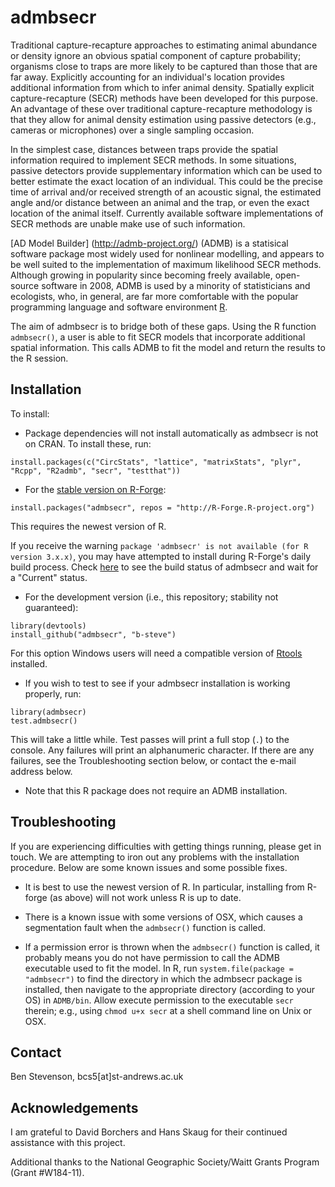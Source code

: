 # admbsecr

Traditional capture-recapture approaches to estimating animal abundance or density ignore an obvious spatial component of capture probability; organisms close to traps are more likely to be captured than those that are far away. Explicitly accounting for an individual's location provides additional information from which to infer animal density. Spatially explicit capture-recapture (SECR) methods have been developed for this purpose. An advantage of these over traditional capture-recapture methodology is that they allow for animal density estimation using passive detectors (e.g., cameras or microphones) over a single sampling occasion.

In the simplest case, distances between traps provide the spatial information required to implement SECR methods. In some situations, passive detectors provide supplementary information which can be used to better estimate the exact location of an individual. This could be the precise time of arrival and/or received strength of an acoustic signal, the estimated angle and/or distance between an animal and the trap, or even the exact location of the animal itself. Currently available software implementations of SECR methods are unable make use of such information.

[AD Model Builder] (http://admb-project.org/) (ADMB) is a statisical software package most widely used for nonlinear modelling, and appears to be well suited to the implementation of maximum likelihood SECR methods. Although growing in popularity since becoming freely available, open-source software in 2008, ADMB is used by a minority of statisticians and ecologists, who, in general, are far more comfortable with the popular programming language and software environment [R](http://www.r-project.org).

The aim of admbsecr is to bridge both of these gaps. Using the R function `admbsecr()`, a user is able to fit SECR models that incorporate additional spatial information. This calls ADMB to fit the model and return the results to the R session.

## Installation

To install:

* Package dependencies will not install automatically as admbsecr is not on CRAN. To install these, run:
```
install.packages(c("CircStats", "lattice", "matrixStats", "plyr", "Rcpp", "R2admb", "secr", "testthat"))
```

* For the [stable version on R-Forge](https://r-forge.r-project.org/projects/admbsecr/):
```
install.packages("admbsecr", repos = "http://R-Forge.R-project.org")
```
This requires the newest version of R.

If you receive the warning `package 'admbsecr' is not available (for R version 3.x.x)`, you may have attempted to install during R-Forge's daily build process. Check [here](https://r-forge.r-project.org/R/?group_id=1506) to see the build status of admbsecr and wait for a "Current" status.

* For the development version (i.e., this repository; stability not guaranteed):
```
library(devtools)
install_github("admbsecr", "b-steve")
```
For this option Windows users will need a compatible version of [Rtools](http://cran.r-project.org/bin/windows/Rtools/) installed.

* If you wish to test to see if your admbsecr installation is working properly, run:
```
library(admbsecr)
test.admbsecr()
```
This will take a little while. Test passes will print a full stop (`.`) to the console. Any failures will print an alphanumeric character. If there are any failures, see the Troubleshooting section below, or contact the e-mail address below.

* Note that this R package does not require an ADMB installation.

## Troubleshooting

If you are experiencing difficulties with getting things running, please get in touch. We are attempting to iron out any problems with the installation procedure. Below are some known issues and some possible fixes.

* It is best to use the newest version of R. In particular, installing from R-forge (as above) will not work unless R is up to date.

* There is a known issue with some versions of OSX, which causes a segmentation fault when the `admbsecr()` function is called.

* If a permission error is thrown when the `admbsecr()` function is called, it probably means you do not have permission to call the ADMB executable used to fit the model. In R, run `system.file(package = "admbsecr")` to find the directory in which the admbsecr package is installed, then navigate to the appropriate directory (according to your OS) in `ADMB/bin`. Allow execute permission to the executable `secr` therein; e.g., using `chmod u+x secr` at a shell command line on Unix or OSX.

## Contact

Ben Stevenson, bcs5[at]st-andrews.ac.uk

## Acknowledgements

I am grateful to David Borchers and Hans Skaug for their continued assistance with this project.

Additional thanks to the National Geographic Society/Waitt Grants Program (Grant #W184-11).
